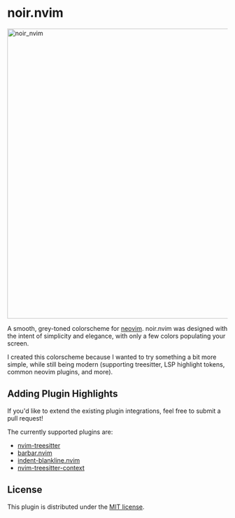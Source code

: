 # noir.nvim

<img width="662" alt="noir_nvim" src="https://github.com/dzfrias/noir.nvim/assets/96022404/72780b1f-ab44-4dc8-b16c-4100a7669d75">

A smooth, grey-toned colorscheme for [neovim](https://github.com/neovim/neovim).
noir.nvim was designed with the intent of simplicity and elegance, with only a
few colors populating your screen.

I created this colorscheme because I wanted to try something a bit more simple,
while still being modern (supporting treesitter, LSP highlight tokens, common
neovim plugins, and more).

## Adding Plugin Highlights

If you'd like to extend the existing plugin integrations, feel free to submit a
pull request!

The currently supported plugins are:

- [nvim-treesitter](https://github.com/nvim-treesitter/nvim-treesitter)
- [barbar.nvim](https://github.com/romgrk/barbar.nvim)
- [indent-blankline.nvim](https://github.com/lukas-reineke/indent-blankline.nvim)
- [nvim-treesitter-context](https://github.com/nvim-treesitter/nvim-treesitter-context)

## License

This plugin is distributed under the [MIT license](./LICENSE).
